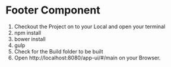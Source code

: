 Footer Component
==================

1) Checkout the Project on to your Local and open your terminal
2) npm install
3) bower install
4) gulp
5) Check for the Build folder to be built
6) Open http://localhost:8080/app-ui/#/main on your Browser.



